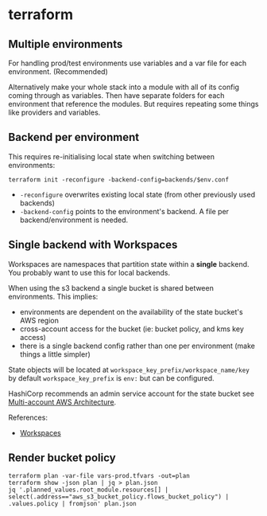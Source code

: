 # terraform

## Multiple environments

For handling prod/test environments use variables and a var file for each environment. (Recommended)

Alternatively make your whole stack into a module with all of its config coming through as variables. Then have separate folders for each environment that reference the modules. But requires repeating some things like providers and variables.

## Backend per environment

This requires re-initialising local state when switching between environments:

```
terraform init -reconfigure -backend-config=backends/$env.conf
```

- `-reconfigure` overwrites existing local state (from other previously used backends)
- `-backend-config` points to the environment's backend. A file per backend/environment is needed.

## Single backend with Workspaces

Workspaces are namespaces that partition state within a **single** backend. You probably want to use this for local backends.

When using the s3 backend a single bucket is shared between environments. This implies:

- environments are dependent on the availability of the state bucket's AWS region
- cross-account access for the bucket (ie: bucket policy, and kms key access)
- there is a single backend config rather than one per environment (make things a little simpler)

State objects will be located at `workspace_key_prefix/workspace_name/key` by default `workspace_key_prefix` is `env:` but can be configured.

HashiCorp recommends an admin service account for the state bucket see [Multi-account AWS Architecture](https://www.terraform.io/docs/language/settings/backends/s3.html#multi-account-aws-architecture).

References:

- [Workspaces](https://www.terraform.io/docs/language/state/workspaces.html)

## Render bucket policy

```
terraform plan -var-file vars-prod.tfvars -out=plan
terraform show -json plan | jq > plan.json
jq '.planned_values.root_module.resources[] | select(.address=="aws_s3_bucket_policy.flows_bucket_policy") | .values.policy | fromjson' plan.json
```
